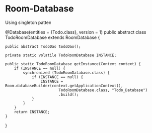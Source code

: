 # Room-Database
Using singleton patten


@Database(entities = {Todo.class}, version = 1)
public abstract class TodoRoomDatabase extends RoomDatabase {

    public abstract TodoDao todoDao();

    private static volatile TodoRoomDatabase INSTANCE;

    public static TodoRoomDatabase getInstance(Context context) {
        if (INSTANCE == null) {
            synchronized (TodoRoomDatabase.class) {
                if (INSTANCE == null) {
                    INSTANCE = Room.databaseBuilder(context.getApplicationContext(),
                            TodoRoomDatabase.class, "Todo_Database")
                            .build();
                }
            }
        }
        return INSTANCE;
    }
}
